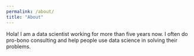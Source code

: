 ```yaml
---
permalink: /about/
title: "About"
---
```


Hola! 
I am a data scientist working for more than five years now. I often do pro-bono consulting and help people use data science in solving their problems.  

